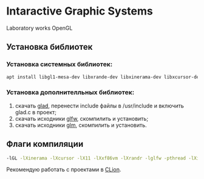 # Intaractive Graphic Systems
Laboratory works OpenGL

## Установка библиотек

### Установка системных библиотек:
```bash
apt install libgl1-mesa-dev libxrande-dev libxinerama-dev libxcursor-dev libxi-dev
```

### Установка дополнителльных библиотек:
1. скачать [glad](http://glad.dav1d.de/), перенести include файлы в /usr/include и включить glad.c в проект;
2. скачать исходники [glfw](http://www.glfw.org/download.html), скомпилить и установить;
3. скачать исходники [glm](https://github.com/g-truc/glm/releases/tag/0.9.8.5), скомпилить и установить.

## Флаги компиляции
```bash
-lGL -lXinerama -lXcursor -lX11 -lXxf86vm -lXrandr -lglfw -pthread -lXi -ldl -lrt -lm -std=c++11
```
Рекомендую работать с проектами в [CLion](https://www.jetbrains.com/clion/download/).
